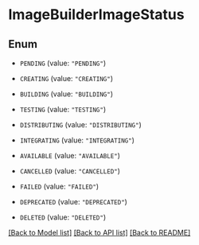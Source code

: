 # ImageBuilderImageStatus

## Enum


* `PENDING` (value: `"PENDING"`)

* `CREATING` (value: `"CREATING"`)

* `BUILDING` (value: `"BUILDING"`)

* `TESTING` (value: `"TESTING"`)

* `DISTRIBUTING` (value: `"DISTRIBUTING"`)

* `INTEGRATING` (value: `"INTEGRATING"`)

* `AVAILABLE` (value: `"AVAILABLE"`)

* `CANCELLED` (value: `"CANCELLED"`)

* `FAILED` (value: `"FAILED"`)

* `DEPRECATED` (value: `"DEPRECATED"`)

* `DELETED` (value: `"DELETED"`)


[[Back to Model list]](../README.md#documentation-for-models) [[Back to API list]](../README.md#documentation-for-api-endpoints) [[Back to README]](../README.md)


